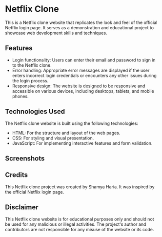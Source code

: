 
# Netflix Clone

This is a Netflix clone website that replicates the look and feel of the official Netflix login page. It serves as a demonstration and educational project to showcase web development skills and techniques.

## Features

-   Login functionality: Users can enter their email and password to sign in to the Netflix clone.
-   Error handling: Appropriate error messages are displayed if the user enters incorrect login credentials or encounters any other issues during the login process.
-   Responsive design: The website is designed to be responsive and accessible on various devices, including desktops, tablets, and mobile phones.

## Technologies Used

The Netflix clone website is built using the following technologies:

-   HTML: For the structure and layout of the web pages.
-   CSS: For styling and visual presentation.
-   JavaScript: For implementing interactive features and form validation.

## Screenshots

## Credits

This Netflix clone project was created by Shamya Haria. It was inspired by the official Netflix login page.

## Disclaimer

This Netflix clone website is for educational purposes only and should not be used for any malicious or illegal activities. The project's author and contributors are not responsible for any misuse of the website or its code.
